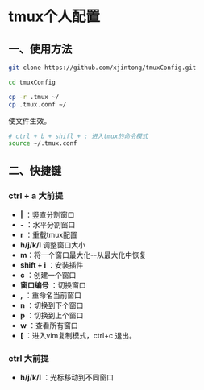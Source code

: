 # tmux个人配置

## 一、使用方法
```bash
git clone https://github.com/xjintong/tmuxConfig.git

cd tmuxConfig

cp -r .tmux ~/
cp .tmux.conf ~/
```
使文件生效。
```bash
# ctrl + b + shifl + : 进入tmux的命令模式
source ~/.tmux.conf
```

## 二、快捷键 
### ctrl + a 大前提

- **|** ：竖直分割窗口
- **-** ：水平分割窗口
- **r** ：重载tmux配置
- **h/j/k/l** 调整窗口大小
- **m**：将一个窗口最大化--从最大化中恢复
- **shift + i** ：安装插件
- **c** ：创建一个窗口
- **窗口编号** ：切换窗口
- **,** ：重命名当前窗口
- **n** ：切换到下个窗口
- **p** ：切换到上个窗口
- **w** ：查看所有窗口
- **[** ：进入vim复制模式，ctrl+c 退出。

### ctrl 大前提
- **h/j/k/l** ：光标移动到不同窗口

